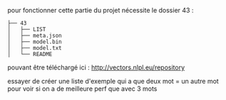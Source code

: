pour fonctionner cette partie du projet nécessite le dossier 43 : 
```
├── 43
│   ├── LIST
│   ├── meta.json
│   ├── model.bin
│   ├── model.txt
│   └── README
```
pouvant être téléchargé ici : http://vectors.nlpl.eu/repository


essayer de créer une liste d'exemple qui a que deux mot = un autre mot pour voir si on a de meilleure perf que avec 3 mots 